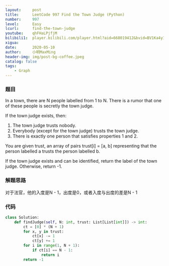 ```yaml
---
layout:     post
title:      LeetCode 997 Find the Town Judge (Python)
number:     997
level:      Easy
lcurl:      find-the-town-judge
youtube:    qhFHaLPjfjM
bilibili1:  player.bilibili.com/player.html?aid=668019412&bvid=BV1Ka4y1i7Qt&cid=189392113&page=1
xigua:      
date:       2020-05-10
author:     小明MaxMing
header-img: img/post-bg-coffee.jpeg
catalog: false
tags:
    - Graph
---
```


### 题目

In a town, there are N people labelled from 1 to N.  There is a rumor that one of these people is secretly the town judge.

If the town judge exists, then:

1. The town judge trusts nobody.
2. Everybody (except for the town judge) trusts the town judge.
3. There is exactly one person that satisfies properties 1 and 2.

You are given trust, an array of pairs trust[i] = [a, b] representing that the person labelled a trusts the person labelled b.

If the town judge exists and can be identified, return the label of the town judge.  Otherwise, return -1.

### 解题思路

对于法官，他的入度是N - 1，出度是0，或者入度与出度的差是N - 1

### 代码
```python
class Solution:
    def findJudge(self, N: int, trust: List[List[int]]) -> int:
        ct = [0] * (N + 1)
        for x, y in trust:
            ct[x] -= 1
            ct[y] += 1
        for i in range(1, N + 1):
            if ct[i] == N - 1:
                return i
        return -1
```
